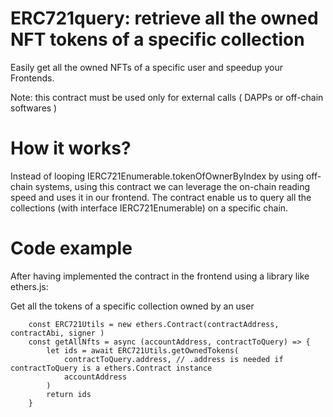 # ERC721query: retrieve all the owned NFT tokens of a specific collection

Easily get all the owned NFTs of a specific user and speedup your Frontends.

Note: this contract must be used only for external calls ( DAPPs or off-chain softwares )

# How it works? 
Instead of looping IERC721Enumerable.tokenOfOwnerByIndex by using off-chain systems,
using this contract we can leverage the on-chain reading speed and uses it in our frontend.
The contract enable us to query all the collections (with interface IERC721Enumerable) on a specific chain.

# Code example

After having implemented the contract in the frontend using a library like ethers.js:

Get all the tokens of a specific collection owned by an user
```
    const ERC721Utils = new ethers.Contract(contractAddress, contractAbi, signer )
    const getAllNfts = async (accountAddress, contractToQuery) => {
        let ids = await ERC721Utils.getOwnedTokens(
            contractToQuery.address, // .address is needed if contractToQuery is a ethers.Contract instance
            accountAddress
        )
        return ids
    }
```

